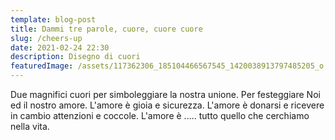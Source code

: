 ```yaml
---
template: blog-post
title: Dammi tre parole, cuore, cuore cuore
slug: /cheers-up
date: 2021-02-24 22:30
description: Disegno di cuori
featuredImage: /assets/117362306_185104466567545_1420038913797485205_o.jpg
---
```

Due magnifici cuori per simboleggiare la nostra unione. Per festeggiare Noi ed il nostro amore. L'amore è gioia e sicurezza. L'amore è donarsi e ricevere in cambio attenzioni e coccole. L'amore è ..... tutto quello che cerchiamo nella vita.